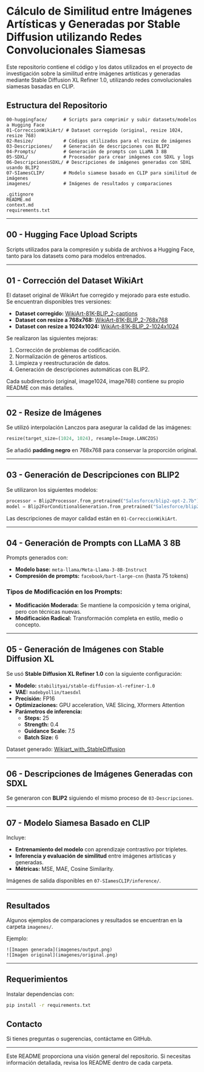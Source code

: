 # Cálculo de Similitud entre Imágenes Artísticas y Generadas por Stable Diffusion utilizando Redes Convolucionales Siamesas

Este repositorio contiene el código y los datos utilizados en el proyecto de investigación sobre la similitud entre imágenes artísticas y generadas mediante Stable Diffusion XL Refiner 1.0, utilizando redes convolucionales siamesas basadas en CLIP.

## Estructura del Repositorio

```
00-huggingface/      # Scripts para comprimir y subir datasets/modelos a Hugging Face
01-CorreccionWikiArt/ # Dataset corregido (original, resize 1024, resize 768)
02-Resize/           # Códigos utilizados para el resize de imágenes
03-Descripciones/    # Generación de descripciones con BLIP2
04-Prompts/          # Generación de prompts con LLaMA 3 8B
05-SDXL/             # Procesador para crear imágenes con SDXL y logs
06-DescripcionesSDXL/ # Descripciones de imágenes generadas con SDXL usando BLIP2
07-SIamesCLIP/       # Modelo siamese basado en CLIP para similitud de imágenes
imagenes/            # Imágenes de resultados y comparaciones

.gitignore
README.md
context.md
requirements.txt
```

---

## 00 - Hugging Face Upload Scripts
Scripts utilizados para la compresión y subida de archivos a Hugging Face, tanto para los datasets como para modelos entrenados.

---

## 01 - Corrección del Dataset WikiArt
El dataset original de WikiArt fue corregido y mejorado para este estudio. Se encuentran disponibles tres versiones:

- **Dataset corregido:** [WikiArt-81K-BLIP_2-captions](https://huggingface.co/datasets/Dant33/WikiArt-81K-BLIP_2-captions)
- **Dataset con resize a 768x768:** [WikiArt-81K-BLIP_2-768x768](https://huggingface.co/datasets/Dant33/WikiArt-81K-BLIP_2-768x768)
- **Dataset con resize a 1024x1024:** [WikiArt-81K-BLIP_2-1024x1024](https://huggingface.co/datasets/Dant33/WikiArt-81K-BLIP_2-1024x1024)

Se realizaron las siguientes mejoras:
1. Corrección de problemas de codificación.
2. Normalización de géneros artísticos.
3. Limpieza y reestructuración de datos.
4. Generación de descripciones automáticas con BLIP2.

Cada subdirectorio (original, image1024, image768) contiene su propio README con más detalles.

---

## 02 - Resize de Imágenes
Se utilizó interpolación Lanczos para asegurar la calidad de las imágenes:
```python
resize(target_size=(1024, 1024), resample=Image.LANCZOS)
```
Se añadió **padding negro** en 768x768 para conservar la proporción original.

---

## 03 - Generación de Descripciones con BLIP2
Se utilizaron los siguientes modelos:
```python
processor = Blip2Processor.from_pretrained("Salesforce/blip2-opt-2.7b")
model = Blip2ForConditionalGeneration.from_pretrained("Salesforce/blip2-opt-2.7b")
```
Las descripciones de mayor calidad están en `01-CorreccionWikiArt`.

---

## 04 - Generación de Prompts con LLaMA 3 8B
Prompts generados con:
- **Modelo base:** `meta-llama/Meta-Llama-3-8B-Instruct`
- **Compresión de prompts:** `facebook/bart-large-cnn` (hasta 75 tokens)

### Tipos de Modificación en los Prompts:
- **Modificación Moderada:** Se mantiene la composición y tema original, pero con técnicas nuevas.
- **Modificación Radical:** Transformación completa en estilo, medio o concepto.

---

## 05 - Generación de Imágenes con Stable Diffusion XL
Se usó **Stable Diffusion XL Refiner 1.0** con la siguiente configuración:
- **Modelo:** `stabilityai/stable-diffusion-xl-refiner-1.0`
- **VAE:** `madebyollin/taesdxl`
- **Precisión:** FP16
- **Optimizaciones:** GPU acceleration, VAE Slicing, Xformers Attention
- **Parámetros de inferencia:**
  - **Steps:** 25
  - **Strength:** 0.4
  - **Guidance Scale:** 7.5
  - **Batch Size:** 6

Dataset generado: [Wikiart_with_StableDiffusion](https://huggingface.co/datasets/Dant33/Wikiart_with_StableDiffusion)

---

## 06 - Descripciones de Imágenes Generadas con SDXL
Se generaron con **BLIP2** siguiendo el mismo proceso de `03-Descripciones`.

---

## 07 - Modelo Siamesa Basado en CLIP
Incluye:
- **Entrenamiento del modelo** con aprendizaje contrastivo por tripletes.
- **Inferencia y evaluación de similitud** entre imágenes artísticas y generadas.
- **Métricas:** MSE, MAE, Cosine Similarity.

Imágenes de salida disponibles en `07-SIamesCLIP/inference/`.

---

## Resultados
Algunos ejemplos de comparaciones y resultados se encuentran en la carpeta `imagenes/`.

Ejemplo:
```
![Imagen generada](imagenes/output.png)
![Imagen original](imagenes/original.png)
```

---

## Requerimientos
Instalar dependencias con:
```bash
pip install -r requirements.txt
```

## Contacto
Si tienes preguntas o sugerencias, contáctame en GitHub.

---

Este README proporciona una visión general del repositorio. Si necesitas información detallada, revisa los README dentro de cada carpeta.

